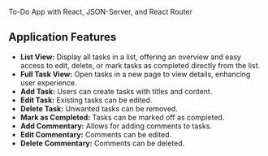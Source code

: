 To-Do App with React, JSON-Server, and React Router

## Application Features

- **List View:** Display all tasks in a list, offering an overview and easy access to edit, delete, or mark tasks as completed directly from the list.
- **Full Task View:** Open tasks in a new page to view details, enhancing user experience.
- **Add Task:** Users can create tasks with titles and content.
- **Edit Task:** Existing tasks can be edited.
- **Delete Task:** Unwanted tasks can be removed.
- **Mark as Completed:** Tasks can be marked off as completed.
- **Add Commentary:** Allows for adding comments to tasks.
- **Edit Commentary:** Comments can be edited.
- **Delete Commentary:** Comments can be deleted.
